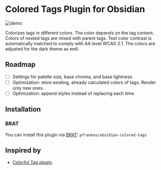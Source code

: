 # Colored Tags Plugin for Obsidian

![demo](https://github.com/pfrankov/obsidian-colored-tags/assets/584632/6ea9920a-b68b-4658-8533-9e7e2aa3dbba)


Colorizes tags in different colors. The color depends on the tag content. Colors of nested tags are mixed with parent tags.
Text color contrast is automatically matched to comply with AA level WCAG 2.1.
The colors are adjusted for the dark theme as well.

## Roadmap
- [ ] Settings for palette size, base chroma, and base lightness.
- [ ] Optimization: store existing, already calculated colors of tags. Render only new ones.
- [ ] Optimization: append styles instead of replacing each time.

## Installation

### BRAT
You can install this plugin via [BRAT](https://obsidian.md/plugins?id=obsidian42-brat): `pfrankov/obsidian-colored-tags`

## Inspired by
- [Colorful Tag plugin](https://github.com/rien7/obsidian-colorful-tag).
